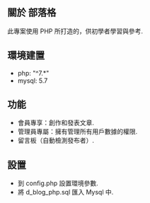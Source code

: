 ## 關於 部落格

此專案使用 PHP 所打造的，供初學者學習與參考.

## 環境建置

- php: "^7.\*"
- mysql: 5.7

## 功能

- 會員專享：創作和發表文章.
- 管理員專屬：擁有管理所有用戶數據的權限.
- 留言板（自動檢測發布者）.

## 設置

- 到 config.php 設置環境參數.
- 將 d_blog_php.sql 匯入 Mysql 中.
